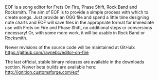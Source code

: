 EOF is a song editor for Frets On Fire, Phase Shift, Rock Band and
Rocksmith. The aim of EOF is to provide a simple process with which to
create songs. Just provide an OGG file and spend a little time
designing note charts and EOF will save files in the appropriate
format for immediate use with Frets on Fire and Phase Shift, no
additional steps or conversions necessary! Or, with some more work, it
will be usable in Rock Band or Rocksmith.

Newer revisions of the source code will be maintained at GitHub:
https://github.com/raynebc/editor-on-fire

The last official, stable binary releases are available in the downloads section.  Newer beta builds are available here:
http://ignition.customsforge.com/eof